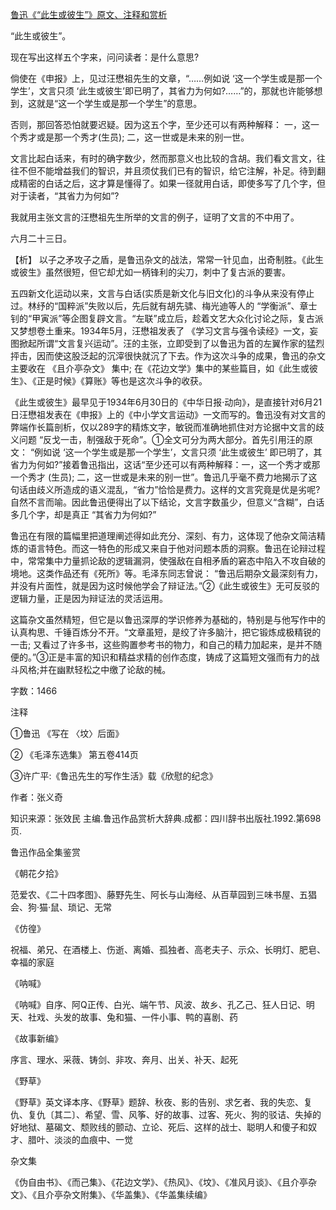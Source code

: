 [鲁迅《“此生或彼生”》原文、注释和赏析](https://www.vrrw.net/wx/9745.html)

“此生或彼生”。

现在写出这样五个字来，问问读者：是什么意思?

倘使在《申报》上，见过汪懋祖先生的文章，“……例如说 ‘这一个学生或是那一个学生’，文言只须 ‘此生或彼生’即已明了，其省力为何如?……”的，那就也许能够想到，这就是“这一个学生或是那一个学生”的意思。

否则，那回答恐怕就要迟疑。因为这五个字，至少还可以有两种解释： 一，这一个秀才或是那一个秀才(生员); 二，这一世或是未来的别一世。

文言比起白话来，有时的确字数少，然而那意义也比较的含胡。我们看文言文，往往不但不能增益我们的智识，并且须仗我们已有的智识，给它注解，补足。待到翻成精密的白话之后，这才算是懂得了。如果一径就用白话，即使多写了几个字，但对于读者，“其省力为何如”?

我就用主张文言的汪懋祖先生所举的文言的例子，证明了文言的不中用了。

六月二十三日。



【析】 以子之矛攻子之盾，是鲁迅杂文的战法，常常一针见血，出奇制胜。《此生或彼生》虽然很短，但它却尤如一柄锋利的尖刀，刺中了复古派的要害。

五四新文化运动以来，文言与白话(实质是新文化与旧文化)的斗争从来没有停止过。林纾的“国粹派”失败以后，先后就有胡先骕、梅光迪等人的 “学衡派”、章士钊的“甲寅派”等企图复辟文言。“左联”成立后，趁着文艺大众化讨论之际，复古派又梦想卷土重来。1934年5月，汪懋祖发表了 《学习文言与强令读经》一文，妄图掀起所谓“文言复兴运动”。汪的主张，立即受到了以鲁迅为首的左翼作家的猛烈抨击，因而使这股泛起的沉滓很快就沉了下去。作为这次斗争的成果，鲁迅的杂文主要收在 《且介亭杂文》 集中; 在《花边文学》集中的某些篇目，如《此生或彼生》、《正是时候》《算账》等也是这次斗争的收获。

《此生或彼生》最早见于1934年6月30日的《中华日报·动向》，是直接针对6月21日汪懋祖发表在《申报》上的《中小学文言运动》一文而写的。鲁迅没有对文言的弊端作长篇剖析，仅以289字的精炼文字，敏锐而准确地抓住对方论据中文言的歧义问题 “反戈一击，制强敌于死命”。①全文可分为两大部分。首先引用汪的原文： “例如说 ‘这一个学生或是那一个学生’，文言只须 ‘此生或彼生’ 即已明了，其省力为何如?”接着鲁迅指出，这话“至少还可以有两种解释：一，这一个秀才或那一个秀才 (生员); 二，这一世或是未来的别一世”。鲁迅几乎毫不费力地揭示了这句话由歧义所造成的语义混乱，“省力”恰恰是费力。这样的文言究竟是优是劣呢?自然不言而喻。因此鲁迅便得出了以下结论，文言字数虽少，但意义“含糊”，白话多几个字，却是真正 “其省力为何如?”

鲁迅在有限的篇幅里把道理阐述得如此充分、深刻、有力，这体现了他杂文简洁精炼的语言特色。而这一特色的形成又来自于他对问题本质的洞察。鲁迅在论辩过程中，常常集中力量抓论敌的逻辑漏洞，使强敌在自相矛盾的窘态中陷入不攻自破的境地。这类作品还有《死所》等。毛泽东同志曾说： “鲁迅后期杂文最深刻有力，并没有片面性，就是因为这时候他学会了辩证法。”②《此生或彼生》无可反驳的逻辑力量，正是因为辩证法的灵活运用。

这篇杂文虽然精短，但它是以鲁迅深厚的学识修养为基础的，特别是与他写作中的认真构思、千锤百炼分不开。“文章虽短，是绞了许多脑汁，把它锻炼成极精锐的一击; 又看过了许多书，这些购置参考书的物力，和自己的精力加起来，是并不随便的。”③正是丰富的知识和精益求精的创作态度，铸成了这篇短文强而有力的战斗风格;并在幽默轻松之中缴了论敌的械。

字数：1466

注释

①鲁迅 《写在 〈坟〉后面》

② 《毛泽东选集》 第五卷414页

③许广平:《鲁迅先生的写作生活》载《欣慰的纪念》

作者：张义奇

知识来源：张效民 主编.鲁迅作品赏析大辞典.成都：四川辞书出版社.1992.第698页.

鲁迅作品全集鉴赏

《朝花夕拾》

范爱农、《二十四孝图》、藤野先生、阿长与山海经、从百草园到三味书屋、五猖会、狗·猫·鼠、琐记、无常

《仿徨》

祝福、弟兄、在酒楼上、伤逝、离婚、孤独者、高老夫子、示众、长明灯、肥皂、幸福的家庭

《呐喊》

《呐喊》自序、阿Q正传、白光、端午节、风波、故乡、孔乙己、狂人日记、明天、社戏、头发的故事、兔和猫、一件小事、鸭的喜剧、药

《故事新编》

序言、理水、采薇、铸剑、非攻、奔月、出关、补天、起死

《野草》

《野草》英文译本序、《野草》题辞、秋夜、影的告别、求乞者、我的失恋、复仇、复仇〔其二〕、希望、雪、风筝、好的故事、过客、死火、狗的驳诘、失掉的好地狱、墓碣文、颓败线的颤动、立论、死后、这样的战士、聪明人和傻子和奴才、腊叶、淡淡的血痕中、一觉

杂文集

《伪自由书》、《而己集》、《花边文学》、《热风》、《坟》、《准风月谈》、《且介亭杂文》、《且介亭杂文附集》、《华盖集》、《华盖集续编》

